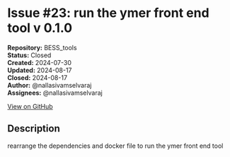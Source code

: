 # Issue #23: run the ymer front end tool v 0.1.0

**Repository:** BESS_tools  
**Status:** Closed  
**Created:** 2024-07-30  
**Updated:** 2024-08-17  
**Closed:** 2024-08-17  
**Author:** @nallasivamselvaraj  
**Assignees:** @nallasivamselvaraj  

[View on GitHub](https://github.com/Simtestlab/BESS_tools/issues/23)

## Description

rearrange the dependencies and docker file to run the ymer front end tool 